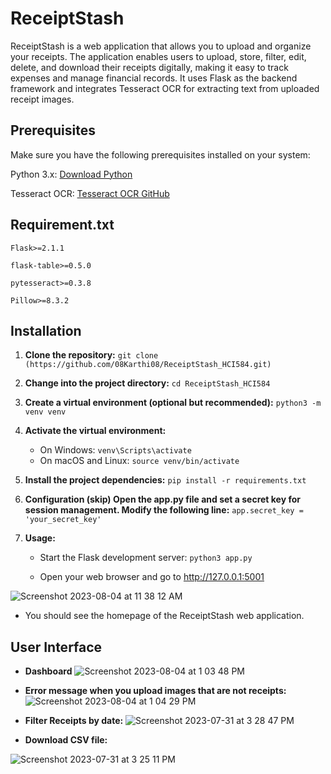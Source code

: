 # ReceiptStash
ReceiptStash is a web application that allows you to upload and organize your receipts. The application enables users to upload, store, filter, edit, delete, and download their receipts digitally, making it easy to track expenses and manage financial records. It uses Flask as the backend framework and integrates Tesseract OCR for extracting text from uploaded receipt images.

## Prerequisites
Make sure you have the following prerequisites installed on your system:

Python 3.x: [Download Python](https://www.python.org/downloads/)

Tesseract OCR: [Tesseract OCR GitHub](https://github.com/tesseract-ocr/tesseract)

## Requirement.txt
`Flask>=2.1.1`

`flask-table>=0.5.0`

`pytesseract>=0.3.8`

`Pillow>=8.3.2`
## Installation
1. **Clone the repository:**
  `git clone (https://github.com/08Karthi08/ReceiptStash_HCI584.git)`

1. **Change into the project directory:**
   `cd ReceiptStash_HCI584`

1. **Create a virtual environment (optional but recommended):**
`python3 -m venv venv`

1. **Activate the virtual environment:**
   - On Windows:
`venv\Scripts\activate`
   - On macOS and Linux:
`source venv/bin/activate`

4. **Install the project dependencies:**
`pip install -r requirements.txt`

5. **Configuration (skip) Open the app.py file and set a secret key for session management. Modify the following line:**
`app.secret_key = 'your_secret_key'`

6. **Usage:**
   
   + Start the Flask development server:
`python3 app.py`

   + Open your web browser and go to 
http://127.0.0.1:5001

![Screenshot 2023-08-04 at 11 38 12 AM](https://github.com/08Karthi08/ReceiptStash_HCI584/assets/135080809/4fc0ef74-d347-4a1c-987e-d666a06e2b42)


   + You should see the homepage of the ReceiptStash web application.

## User Interface
 * **Dashboard**
 ![Screenshot 2023-08-04 at 1 03 48 PM](https://github.com/08Karthi08/ReceiptStash_HCI584/assets/135080809/51ef03df-9e14-412e-82b3-4af6fe2ce00c)

 * **Error message when you upload images that are not receipts:**
![Screenshot 2023-08-04 at 1 04 29 PM](https://github.com/08Karthi08/ReceiptStash_HCI584/assets/135080809/13a73de5-d756-464e-8b01-b834fd5ec950)

  * **Filter Receipts by date:** 
![Screenshot 2023-07-31 at 3 28 47 PM](https://github.com/08Karthi08/ReceiptStash_HCI584/assets/135080809/9c70f4b2-e082-470c-8bde-532c1b3d0da3)
  * **Download CSV file:**
  
![Screenshot 2023-07-31 at 3 25 11 PM](https://github.com/08Karthi08/ReceiptStash_HCI584/assets/135080809/2a88c110-640d-4158-b117-0621a76f1e29)








